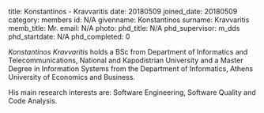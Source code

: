 title: Konstantinos - Kravvaritis
date: 20180509
joined_date: 20180509
category: members 
id: N/A
givenname: Konstantinos
surname: Kravvaritis
memb_title: Mr.
email: N/A
photo: 
phd_title: N/A
phd_supervisor: m_dds
phd_startdate: N/A
phd_completed: 0

_Konstantinos Kravvaritis_ holds a BSc from Department of Informatics and Telecommunications, National and Kapodistrian University and a Master Degree in Information Systems from the Department of Informatics, Athens University of Economics and Business.

His main research interests are: Software Engineering, Software Quality and Code Analysis.
